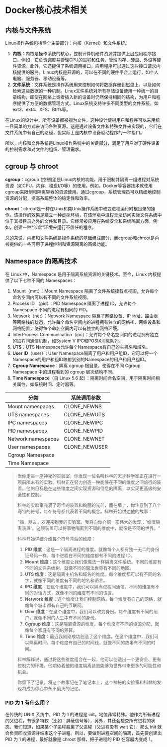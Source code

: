 # Docker核心技术相关

## 内核与文件系统

Linux操作系统包括两个主要部分：内核（Kernel）和文件系统。

1. **内核**：内核是操作系统的核心，控制计算机硬件资源并提供上层应用程序接口。例如，它负责调度并管理CPU的进程和任务、管理内存、硬盘、外设等硬件资源。此外，它还提供了系统调用接口，应用程序可以通过这些接口请求内核提供的服务。Linux内核是开源的，可以在不同的硬件平台上运行，如个人电脑、服务器、移动设备等。
2. **文件系统**：文件系统是操作系统用来控制如何将数据存储到磁盘上，以及如何检索这些数据的一种机制。Linux文件系统对所有存储设备使用一种统一的目录结构，即使在网络上或者插入新的设备时仍然保持相同的结构，为用户和程序提供了方便的数据管理方式。Linux系统支持许多不同类型的文件系统，如ext3、ext4、XFS、Btrfs等。

在Linux的设计中，所有设备都被视为文件，这种设计使得用户和程序可以采用统一且简单的方式来访问各种资源。这是通过设备文件和特殊文件来实现的，它们在文件系统中有自己的路径，但实际上是内核中设备驱动程序的一种接口。

所以，内核和文件系统是Linux操作系统中的关键部分，满足了用户对于硬件设备的控制需求和对文件的组织、管理需求。

## cgroup 与 chroot

**cgroup**：cgroup (控制组)是Linux内核的功能，用于限制并隔离一组进程对系统资源（如CPU，内存，磁盘I/O等）的使用。例如，Docker等容器技术就使用cgroup来限制和隔离容器的资源使用。通过cgroup，系统管理员可以精细地控制资源的分配，提高系统整体的稳定性和效率。

**chroot**：chroot是一种在Unix和类Unix操作系统中改变进程运行时根目录的操作。该操作的效果是建立一种虚拟环境，在该环境中进程无法访问实际文件系统中位于其根目录之外的文件和目录。它经常被应用在系统安全和系统隔离方面，例如，创建一种"沙盒"环境来运行不信任的程序。

总的来说，内核和文件系统是操作系统的基础组成部分，而cgroup和chroot是内核提供的一些可用于进程控制和资源隔离的高级功能。

## Namespace 的隔离技术

在 Linux 中，Namespace 是用于隔离系统资源的关键技术。至今，Linux 内核提供了以下七种不同的 Namespaces：

1. Mount（mnt）：Mount Namespace 隔离了文件系统挂载点视图，允许每个命名空间内可以有不同的文件系统视图。
2. Process ID （pid）：PID Namespace 隔离了进程 ID，允许每个 Namespace 不同的进程有相同的 PID。
3. Network（net）：Network Namespace 隔离了网络设备、IP 地址、路由表等网络栈的状态，允许每个命名空间内的进程拥有独立的网络栈、网络设备和网络配置，使得每个命名空间内可以有独立的网络环境。
4. InterProcess Communication（ipc）：允许每个命名空间内的进程拥有独立的进程间通信机制，如System V IPC和POSIX消息队列。
5. **UTS**：UTS Namespace允许每个Namespace有自己的主机名和域名。
6. **User ID**（user）: User Namespace隔离了用户和用户组ID，它可以将一个Namespace的用户和组ID映射到别的Namespace的用户和用户组ID。
7. **Cgroup Namespace**：隔离 cgroup 根目录，使得在不同 Cgroup Namespace 中的进程看到的 cgroup 层次结构不同。
8. **Time Namespace**（自 Linux 5.6 起）：隔离时间命名空间，用于隔离时间相关属性，如系统时间、定时器等。

| 分类               | 系统调用参数  |
| ------------------ | ------------- |
| Mount namespaces   | CLONE_NEWNS   |
| UTS namespaces     | CLONE_NEWUTS  |
| IPC namespaces     | CLONE_NEWIPC  |
| PID namespaces     | CLONE_NEWPID  |
| Network namespaces | CLONE_NEWNET  |
| User namespaces    | CLONE_NEWUSER |
| Cgroup Namespace   |               |
| Time Namespace     |               |

> 当你走进一座神秘的实验室，你发现一位名叫科林的天才科学家正在进行一项前所未有的实验。科林正在努力创造一种能够在不同的维度之间旅行的装置。他的目标是在这些维度之间实现资源和信息的隔离，以实现更高级的安全性和控制。
>
> 科林的实验室充满了奇怪的装置和绚丽的光芒，而在墙上，你注意到了八个奇特的符号，每个符号都代表着不同的概念。科林开始讲述他的故事：
>
> "嗨，朋友。欢迎来到我的实验室。我将向你介绍一项伟大的发现：'维度隔离装置'。这项装置可以将事物隔离到不同的维度中，就像是不同的世界。"
>
> 科林开始详细介绍每个符号背后的维度：
>
> 1. **PID 维度**：这是一个隔离进程的维度。就像每个人都有独一无二的身份证号码一样，每个进程在不同的维度都有不同的进程 ID。
> 2. **Mount 维度**：这个维度让我们像魔法一样隔离文件系统。不同的维度有不同的文件系统树，就像不同的魔法世界有不同的地图。
> 3. **UTS 维度**：这是隔离主机名和域名的维度。每个维度都可以有不同的名字，就像不同的维度有不同的地名和语言。
> 4. **IPC 维度**：在这个维度中，我们可以隔离进程间通信。不同的维度有不同的对话方式，就像不同的维度有不同的语言。
> 5. **Network 维度**：这个维度让我们控制网络。每个维度有自己的网络，就像每个城市都有自己的互联网。
> 6. **User 维度**：在这个维度中，我们可以改变身份。每个维度有不同的用户，就像不同的人生中有不同的身份。
> 7. **Cgroup 维度**：这是隔离资源的维度。每个维度有不同的资源分配，就像每个家庭有不同的预算。
> 8. **Time 维度**：最近我刚刚成功创造了这个维度。在这个维度中，我们可以隔离时间。每个维度有自己的时间线，就像不同的故事有不同的时间。
>
> 科林解释说，通过将这些维度组合在一起，他可以创造出一个更安全、更有控制力的环境。他期待着他的维度隔离装置能够为世界带来更多的可能性和机会。
>
> 你留下了记录，将这个故事记在了笔记本上，这个神秘的实验室和科林的发现将成为你心中永不磨灭的记忆。

### PID 为 1 有什么用？

在传统的 UNIX 系统中，PID 为 1 的进程是 init，地位非常特殊。他作为所有进程的父进程，有很多特权（比如：屏蔽信号等），另外，其还会检查所有进程的状态，我们知道，如果某个子进程脱离了父进程（父进程没有 wait 它），那么 init 就会负责回收资源并结束这个子进程。所以，要做到进程空间的隔离，首先要创建出 PID 为 1 的进程，最好就像是 chroot 那样，把子进程的 PID 在容器内变成 1。

